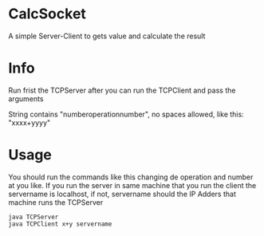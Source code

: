 # CalcSocket
A simple Server-Client to gets value and calculate the result

# Info

Run frist the TCPServer after you can run the TCPClient and pass the arguments

String contains "numberoperationnumber", no spaces allowed, like this:	
	"xxxx+yyyy"

# Usage

You should run the commands like this changing de operation and number at you like.
If you run the server in same machine that you run the client the servername is
localhost, if not, servername should the IP Adders that machine runs the TCPServer

	java TCPServer
	java TCPClient x+y servername
